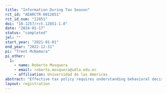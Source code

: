 ```yaml
---
title: "Information During Tax Season"
rct_id: "AEARCTR-0012851"
rct_id_num: "12851"
doi: "10.1257/rct.12851-1.0"
date: "2024-01-17"
status: "completed"
jel: ""
start_year: "2021-01-01"
end_year: "2022-12-31"
pi: "Trent McNamara"
pi_other:
  1:
    - name: Roberto Mosquera
    - email: roberto.mosquera@udla.edu.ec
    - affiliation: Universidad de las Americas
abstract: "Effective tax policy requires understanding behavioral decision-making. We investigate reciprocity and whether misperceptions about how the government allocates funds impacts taxpaying behaviors. In a combined survey and natural experiment with 2,000 self-employed workers, preferences and beliefs on government spending are elicited. In the case when revealing the actual distribution improves beliefs, government support increases (0.30 s.d.), views on taxes improve (0.24 s.d.), and affective polarization decreases (0.40 s.d.). Participants file fewer tax returns and declare less income. When beliefs are worsened, this results in more tax returns and larger declarations. Behavioral changes are consistent with free-riding and feelings of guilt. "
layout: registration
---
```


